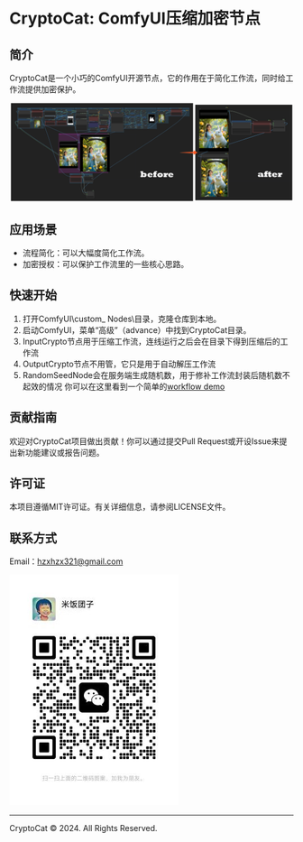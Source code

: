 
# CryptoCat: ComfyUI压缩加密节点

## 简介
CryptoCat是一个小巧的ComfyUI开源节点，它的作用在于简化工作流，同时给工作流提供加密保护。

![image](docs/image1.png)

## 应用场景
- 流程简化：可以大幅度简化工作流。
- 加密授权：可以保护工作流里的一些核心思路。

## 快速开始
1. 打开ComfyUI\custom_ Nodes\目录，克隆仓库到本地。
2. 启动ComfyUI，菜单“高级”（advance）中找到CryptoCat目录。
3. InputCrypto节点用于压缩工作流，连线运行之后会在目录下得到压缩后的工作流
4. OutputCrypto节点不用管，它只是用于自动解压工作流
5. RandomSeedNode会在服务端生成随机数，用于修补工作流封装后随机数不起效的情况
你可以在这里看到一个简单的[workflow demo](demo/demo.json)

## 贡献指南
欢迎对CryptoCat项目做出贡献！你可以通过提交Pull Request或开设Issue来提出新功能建议或报告问题。

## 许可证
本项目遵循MIT许可证。有关详细信息，请参阅LICENSE文件。

## 联系方式
Email：<hzxhzx321@gmail.com>

![image](docs/wechat.jpg)

---
CryptoCat © 2024. All Rights Reserved.
